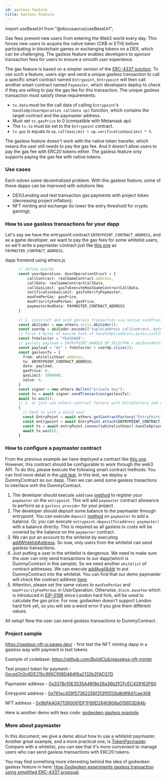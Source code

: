 ```yaml
---
id: gasless-feature
title: Gasless Feature
---
```


import useBaseUrl from "@docusaurus/useBaseUrl";

Gas fees prevent new users from entering the Web3 world every day. This forces new users to acquire the native token (CKB or ETH) before participating in blockchain games or exchanging tokens on a DEX, which can be challenging. The gasless feature enables developers to sponsor transaction fees for users to ensure a smooth user experience.

The gas feature is based on a simpler version of the [ERC-4337 solution](https://eips.ethereum.org/EIPS/eip-4337). To use such a feature, users sign and send a unique gasless transaction to call a specific smart contract named `Entrypoint`, `Entrypoint` will then call another smart contract named `Paymaster`, which developers deploy to check if they are willing to pay the gas fee for this transaction. The unique gasless transaction must satisfy these requirements:

- `tx.data` must be the call data of calling `Entrypoint`'s `handleOp(UserOperation calldata op)` function, which contains the target contract and the paymaster address.
- Must set `tx.gasPrice` to 0 (compatible with Metamask api)
- The `tx.to` must be set to the `Entrypoint` contract.
- `tx.gas` is equals to `op.callGasLimit + op.verificationGasLimit * 3`.

The gasless feature doesn't work with the native token transfer, which means the user still needs to pay the gas fee. And it doesn't allow users to pay the gas fee with ERC20 tokens either. The gasless feature only supports paying the gas fee with native tokens.

### Use cases

Each solves some decentralized problem. With this gasless feature, some of these dapps can be improved with solutions like:
 - DEX/Lending and rest transaction gas payments with project token (decreasing project inflation);
 - NFT minting and exchange (to lower the entry threshold for crypto gaming);


### How to use gasless transactions for your dapp

Let's say we have the entrypoint contract `ENTRYPOINT_CONTRACT_ADDRESS`, and as a game developer, we want to pay the gas fees for some whitelist users, so we'll write a paymaster contract just like [this one](https://github.com/godwokenrises/account-abstraction/blob/gw-gasless/contracts/samples/GaslessDemoPaymaster.sol) as `PAYMASTER_CONTRACT_ADDRESS`.

dapp frontend using ethers.js

```ts
      // define UserOp
      const userOperation: UserOperationStruct = {
          callContract: realGameContract.address,
          callData: realGameContractCallData,
          callGasLimit: gasToExecuteRealGameContractCallData,
          verificationGasLimit: gasToVerifyPaymaster,
          maxFeePerGas: gasPrice,
          maxPriorityFeePerGas: gasPrice,
          paymasterAndData: PAYMASTER_CONTRACT_ADDRESS 
      }
      
      // 1. construct and send gasless transaction via native sendTransaction
      const abiCoder = new ethers.utils.AbiCoder();
      const userOp = abiCoder.encode(["tuple(address callContract, bytes callData, uint256 callGasLimit, uint256 verificationGasLimit, uint256 maxFeePerGas, uint256 maxPriorityFeePerGas, bytes paymasterAndData) UserOperation"], [userOperation]);
      // first 4 bytes of keccak hash of handleOp((address,bytes,uint256,uint256,uint256,uint256,bytes))
      const fnSelector = "fb4350d8";
      // gasless payload = ENTRYPOINT_HANDLE_OP_SELECTOR + abiEncode(UserOperation)
      const payload = "0x" + fnSelector + userOp.slice(2);
      const gaslessTx = {
        from: whitelistUser.address,
        to: ENTRYPOINT_CONTRACT_ADDRESS,
        data: payload,
        gasPrice: 0,
        gasLimit: 1000000,
        value: 0,
      }
      const signer = new ethers.Wallet("private key");
      const tx = await signer.sendTransaction(gaslessTx);
      await tx.wait();
      // 2. or just use ethers contract factory with EntryFactory and call it directly
      {
        // Send tx with a valid user.
        const EntryPoint = await ethers.getContractFactory("EntryPoint");
        const entrypoint = await EntryPoint.attach(ENTRYPOINT_CONTRACT_ADDRESS);
        const tx = await entryPoint.connect(whitelistUser).handleOp(userOp, {gasLimit: 100000, gasPrice: 0});
        await tx.wait();
      }
```

### How to configure a paymaster contract

From the previous example we have deployed a contract like [this one](https://github.com/godwokenrises/account-abstraction/blob/gw-gasless/contracts/samples/GaslessDemoPaymaster.sol). However, this contract should be configurable to work through the web3 API. To do this, please execute the following smart contract methods:
You can find more detail in the [unit test](https://github.com/godwokenrises/account-abstraction/blob/gw-gasless/test/gasless_paymaster.test.ts#L45). In this test, we deploy a DummyContract as our dapp. Then we can send some gasless trasactions to interface with the DummyContract.
1. The developer should execute `addStake` [method](https://github.com/godwokenrises/account-abstraction/blob/541f7cac9d83e75d152e7a58bec6d97b51221012/contracts/core/GaslessBasePaymaster.sol#L85) to register your `paymaster` on the `entrypoint`. This will add `paymaster` contract allowance to perform as a `gasless provider` for your project. 
2. The developer should deposit some balance to the paymaster through entrypoint. You can execute `deposit` [method](https://github.com/godwokenrises/account-abstraction/blob/541f7cac9d83e75d152e7a58bec6d97b51221012/contracts/core/GaslessBasePaymaster.sol#L68) on `paymaster` to add a balance. Or, you can execute `entrypoint.depositTo(address paymaster)` with a balance directly. This is required as all gasless tx costs will be covered by the balance on the `paymaster` contract.
3. We can put an account to the whitelist by executing [addWhitelistAddress](https://github.com/godwokenrises/account-abstraction/blob/541f7cac9d/contracts/core/GaslessBasePaymaster.sol#L127). So now, only users from the whitelist can send gasless transactions.
4. Just putting a user in the whitelist is dangerous. We need to make sure the user can only send transactions to our dapp(which is DummyContract in this sample). So we need another `whitelist` of contract addresses. We can execute [addAvailAddr](https://github.com/godwokenrises/account-abstraction/blob/541f7cac9d/contracts/core/GaslessBasePaymaster.sol#L140) to put DummyContract into the whitelist. You can find that our demo paymaster will check the contract address [here](https://github.com/godwokenrises/account-abstraction/blob/541f7cac9d/contracts/samples/GaslessDemoPaymaster.sol#L32).
5. Attention, please set the same values to `maxFeePerGas` and `maxPriorityFeePerGas` in UserOperation. Otherwise, `block.basefee` which is introduced in [EIP-3198](https://eips.ethereum.org/EIPS/eip-3198) since London hard fork, will be used to calculate the gas price. For now, godwoken doesn't support London hard fork yet, so you will see a weird error if you give them different values.

All setup! Now the user can send gasless transactions to DummyContract.

### Project sample

https://gasless-nft-ui.pages.dev/ - first test the NFT minting dapp in a gasless way with payment in test tokens

Example of codebase: https://github.com/BuildClub/gassless-nft-minter

Test project token for payment - [0xced7c0c6DE215c995Cf08D464f6a2132b2FAD37D](https://v1.testnet.gwscan.com/address/0xced7c0c6DE215c995Cf08D464f6a2132b2FAD37D)

Paymaster address - [0x2078cf0E3535A48f8e28a36b2fCFcEC429162F60](https://v1.testnet.gwscan.com/address/0x2078cf0E3535A48f8e28a36b2fCFcEC429162F60)

Entrypoint address - [0x791ec459f57362256f313f5512bdb9f6d7cae308](https://v1.testnet.gwscan.com/address/0x791ec459f57362256f313f5512bdb9f6d7cae308)

NFT address - [0x9bFAA0A71390061DF1F69D2640808a015653D84b](https://v1.testnet.gwscan.com/address/0x9bFAA0A71390061DF1F69D2640808a015653D84b)

Here is another demo with less code: [godwoken gasless example](https://github.com/sunchengzhu/godwoken-gasless-example)

### More about paymaster

In this document, we give a demo about how to use a whitelist paymaster. Another great example, and a more practical one, is [TokenPaymaster](https://github.com/godwokenrises/account-abstraction/blob/gw-gasless/contracts/samples/TokenPaymaster.sol). Compare with a whitelist, you can see that it's more convenient to manage users who can send gasless transactions with ERC20 tokens.

You may find something more interesting behind the idea of godwoken gasless feature in here: [How Godwoken experiments gasless transaction using simplified ERC-4337 proposal](gasless-with-ERC4337).

